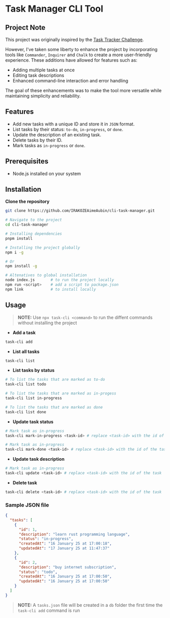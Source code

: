# Task Manager CLI Tool

## Project Note
This project was originally inspired by the [Task Tracker Challenge](https://roadmap.sh/projects/task-tracker).

However, I've taken some liberty to enhance the project by incorporating tools like `Commander`, `Inquirer` and `Chalk` to create a more user-friendly experience. These additions have allowed for features such as:
- Adding multiple tasks at once
- Editing task descriptions
- Enhanced command-line interaction and error handling

The goal of these enhancements was to make the tool more versatile while maintaining simplicity and reliability.

## Features
- Add new tasks with a unique ID and store it in `JSON` format.
- List tasks by their status: `to-do`, `in-progress`, or `done`.
- Update the description of an existing task.
- Delete tasks by their ID.
- Mark tasks as `in-progress` or `done`.

## Prerequisites
- Node.js installed on your system

## Installation
**Clone the repository**
```bash
git clone https://github.com/IRAKOZEAimeAubin/cli-task-manager.git

# Navigate to the project
cd cli-task-manager

# Installing dependencies
pnpm install

# Installing the project globally
npm i -g

# Or
npm install -g

# Altenatives to global installation
node index.js       # to run the project locally
npm run <script>    # add a script to package.json
npm link            # to install locally
```

## Usage

> **NOTE:**
> Use `npx task-cli <command>` to run the diffent commands without installing the project

- **Add a task**
```bash
task-cli add
```

- **List all tasks**
```bash
task-cli list
```

- **List tasks by status**
```bash
# To list the tasks that are marked as to-do
task-cli list todo

# To list the tasks that are marked as in-progess
task-cli list in-progress

# To list the tasks that are marked as done
task-cli list done
```

- **Update task status**
```bash
# Mark task as in-progress
task-cli mark-in-progress <task-id> # replace <task-id> with the id of the task

# Mark task as in-progress
task-cli mark-done <task-id> # replace <task-id> with the id of the task
```

- **Update task description**
```bash
# Mark task as in-progress
task-cli update <task-id> # replace <task-id> with the id of the task
```

- **Delete task**
```bash
task-cli delete <task-id> # replace <task-id> with the id of the task
```

### Sample JSON file
```JSON
{
  "tasks": [
    {
      "id": 1,
      "description": "learn rust programming language",
      "status": "in-progress",
      "createdAt": "16 January 25 at 17:00:18",
      "updatedAt": "17 January 25 at 11:47:37"
    },
    {
      "id": 2,
      "description": "buy internet subscription",
      "status": "todo",
      "createdAt": "16 January 25 at 17:00:50",
      "updatedAt": "16 January 25 at 17:00:50"
    }
  ]
}
```

> **NOTE:**
> A `tasks.json` file will be created in a `db` folder the first time the `task-cli add` command is run
